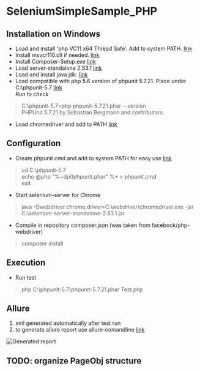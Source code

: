 # SeleniumSimpleSample_PHP
## Installation on Windows
* Load and install 'php VC11 x64 Thread Safe'. Add to system PATH.
[link](http://php.net/manual/ru/install.windows.legacy.index.php#install.windows.legacy.manual)
* Install msvcr110.dll if needed.
[link](https://www.microsoft.com/ru-ru/download/confirmation.aspx?id=30679)
* Install Composer-Setup.exe
[link](https://getcomposer.org/)
* Load server-standalone 2.53.1
[link](http://selenium-release.storage.googleapis.com/index.html?path=2.53/)
* Load and install java jdk.
[link](http://www.oracle.com/technetwork/java/javase/downloads/jdk8-downloads-2133151.html)
* Load compatible with php 5.6 version of phpunit 5.7.21. Place under C:\phpunit-5.7
[link](...)  
*Run to check*
> C:\phpunit-5.7>php phpunit-5.7.21.phar --version  
> PHPUnit 5.7.21 by Sebastian Bergmann and contributors.
* Load chromedriver and add to PATH
[link](...)

## Configuration
* Create phpunit.cmd and add to system PATH for easy use
[link](https://phpunit.de/manual/current/en/installation.html)
> cd C:\phpunit-5.7  
> echo @php "%~dp0phpunit.phar" %* > phpunit.cmd  
> exit  

* Start selenium-server for Chrome
> java -Dwebdriver.chrome.driver=C:\webdriver\chromedriver.exe -jar C:\selenium-server-standalone-2.53.1.jar

* Compile in repository composer.json (was taken from facebook/php-webdriver)
> composer install

## Execution

* Run test
> php C:\phpunit-5.7\phpunit-5.7.21.phar Test.php

## Allure
1. xml generated automatically after test run
2. to generate allure report use allure-comandline [link](https://github.com/allure-framework/allure1/wiki#generating-a-report)

![Generated report](https://github.com/alexKazarin/SeleniumSimpleSample_PHP/blob/allure/build/allure-example.jpg)

## TODO: organize PageObj structure
